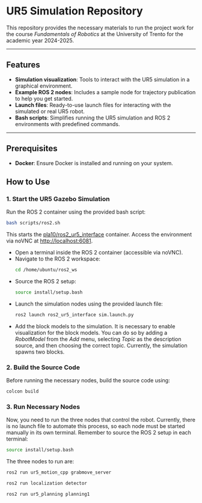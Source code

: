 # UR5 Simulation Repository

This repository provides the necessary materials to run the project work for the course *Fundamentals of Robotics* at the University of Trento for the academic year 2024-2025.

---

## Features
- **Simulation visualization**: Tools to interact with the UR5 simulation in a graphical environment.
- **Example ROS 2 nodes**: Includes a sample node for trajectory publication to help you get started.
- **Launch files**: Ready-to-use launch files for interacting with the simulated or real UR5 robot.
- **Bash scripts**: Simplifies running the UR5 simulation and ROS 2 environments with predefined commands.

---

## Prerequisites
- **Docker**: Ensure Docker is installed and running on your system.

## How to Use
### 1. Start the UR5 Gazebo Simulation
Run the ROS 2 container using the provided bash script:
```bash
bash scripts/ros2.sh
```
This starts the [pla10/ros2_ur5_interface](https://hub.docker.com/r/pla10/ros2_ur5_interface) container. Access the environment via noVNC at [http://localhost:6081](http://localhost:6081).

- Open a terminal inside the ROS 2 container (accessible via noVNC).
- Navigate to the ROS 2 workspace:
  ```bash
  cd /home/ubuntu/ros2_ws
  ```
- Source the ROS 2 setup:
  ```bash
  source install/setup.bash
  ```
- Launch the simulation nodes using the provided launch file:
  ```bash
  ros2 launch ros2_ur5_interface sim.launch.py
  ```
- Add the block models to the simulation. It is necessary to enable visualization for the block models. You can do so by adding a *RobotModel* from the *Add* menu, selecting *Topic* as the description source, and then choosing the correct topic. Currently, the simulation spawns two blocks.

### 2. Build the Source Code
Before running the necessary nodes, build the source code using:
```bash
colcon build
```

### 3. Run Necessary Nodes
Now, you need to run the three nodes that control the robot. Currently, there is no launch file to automate this process, so each node must be started manually in its own terminal. Remember to source the ROS 2 setup in each terminal:
```bash
source install/setup.bash
```

The three nodes to run are:
```bash
ros2 run ur5_motion_cpp grabmove_server
```
```bash
ros2 run localization detector
```
```bash
ros2 run ur5_planning planning1
```

